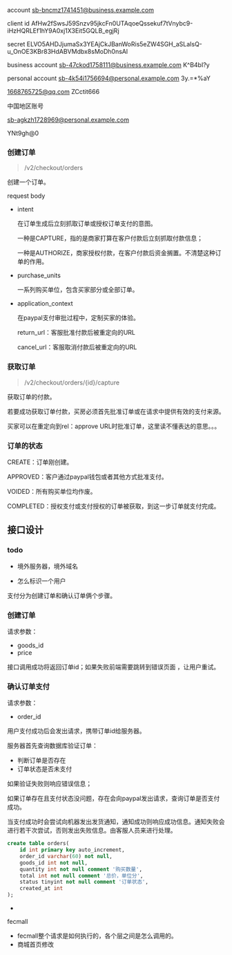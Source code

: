 account
sb-bncmz1741451@business.example.com

client id
AfHw2fSwsJ59Snzv95jkcFn0UTAqoeQssekuf7tVnybc9-iHzHQRLEf1hY9A0xj1X3Eit5GQLB_egjRj

secret
ELVO5AHDJjumaSx3YEAjCkJBanWoRis5eZW4SGH_aSLaIsQ-u_OnOE3KBr83HdABVMdbx8sMoDh0nsAl



business account
sb-47ckod1758111@business.example.com
K^B4bI?y

personal account
sb-4k54i1756694@personal.example.com
3y.=*%aY











1668765725@qq.com
ZCctit666





中国地区账号

sb-agkzh1728969@personal.example.com

YNt9gh@0













### 创建订单

> /v2/checkout/orders

创建一个订单。



request body

- intent

  在订单生成后立刻抓取订单或授权订单支付的意图。

  一种是CAPTURE，指的是商家打算在客户付款后立刻抓取付款信息；

  一种是AUTHORIZE，商家授权付款，在客户付款后资金搁置。不清楚这种订单的作用。

- purchase_units

  一系列购买单位，包含买家部分或全部订单。

- application_context

  在paypal支付审批过程中，定制买家的体验。

  return_url：客服批准付款后被重定向的URL

  cancel_url：客服取消付款后被重定向的URL



### 获取订单

> /v2/checkout/orders/{id}/capture

获取订单的付款。

若要成功获取订单付款，买房必须首先批准订单或在请求中提供有效的支付来源。

买家可以在重定向到rel：approve URL时批准订单，这里读不懂表达的意思。。。



### 订单的状态
CREATE：订单刚创建。

APPROVED：客户通过paypal钱包或者其他方式批准支付。

VOIDED：所有购买单位均作废。

COMPLETED：授权支付或支付授权的订单被获取，到这一步订单就支付完成。





## 接口设计

### todo

- 境外服务器，境外域名

- 怎么标识一个用户



支付分为创建订单和确认订单俩个步骤。



### 创建订单

请求参数：

- goods_id
- price

接口调用成功将返回订单id；如果失败前端需要跳转到错误页面 ，让用户重试。





### 确认订单支付

请求参数：

- order_id

用户支付成功后会发出请求，携带订单id给服务器。

服务器首先查询数据库验证订单：

- 判断订单是否存在
- 订单状态是否未支付

如果验证失败则响应错误信息；

如果订单存在且支付状态没问题，存在会向paypal发出请求，查询订单是否支付成功。

当支付成功时会尝试向机器发出发货通知，通知成功则响应成功信息。通知失败会进行若干次尝试，否则发出失败信息。由客服人员来进行处理。





```sql
create table orders(
    id int primary key auto_increment,
    order_id varchar(60) not null,
    goods_id int not null,
    quantity int not null comment '购买数量',
    total int not null comment '总价，单位分',  
    status tinyint not null comment '订单状态',
    created_at int
);
```





- 



fecmall

- fecmall整个请求是如何执行的，各个层之间是怎么调用的。
- 商城首页修改
